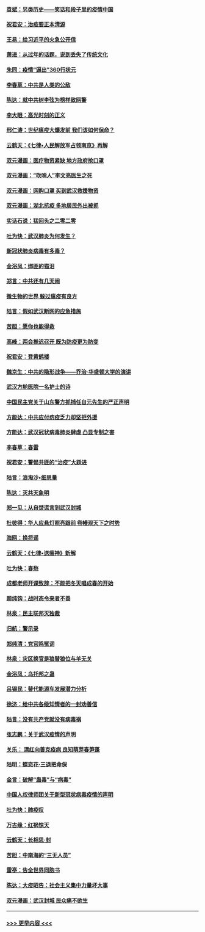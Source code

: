 #### [袁斌：另类历史——笑话和段子里的疫情中国](../pages/nsc993/n11889243.md?t=02232301) 
#### [祝君安：治疫要正本清源](../pages/nsc993/n11889085.md?t=02232301) 
#### [王易：给习近平的火急公开信](../pages/nsc993/n11888225.md?t=02232301) 
#### [萧进：从过年的话题，说到丢失了传统文化](../pages/nsc993/n11887732.md?t=02232301) 
#### [朱同：疫情“逼出”360行状元](../pages/nsc993/n11887678.md?t=02232301) 
#### [李春草：中共是人类的公敌](../pages/nsc993/n11887656.md?t=02232301) 
#### [陈达：就中共树李弦为榜样致网警](../pages/nsc993/n11887625.md?t=02232301) 
#### [李大眼：高光时刻的正义](../pages/nsc993/n11887585.md?t=02232301) 
#### [邢仁涛：世纪瘟疫大爆发前 我们该如何保命？](../pages/nsc993/n11887535.md?t=02232301) 
#### [云鹤天：《七律▪人民解放军占领南京》再解](../pages/nsc993/n11887524.md?t=02232301) 
#### [双元漫画：医疗物资紧缺 地方政府抢口罩](../pages/nsc993/n11884744.md?t=02232301) 
#### [双元漫画：“吹哨人”李文亮医生之死](../pages/nsc993/n11884705.md?t=02232301) 
#### [双元漫画：网购口罩 买到武汉救援物资](../pages/nsc993/n11884670.md?t=02232301) 
#### [双元漫画：湖北抗疫 多地居民外出被抓](../pages/nsc993/n11884643.md?t=02232301) 
#### [实话石说：猛回头之二零二零](../pages/nsc993/n11883968.md?t=02232301) 
#### [吐为快：武汉肺炎为何发生？](../pages/nsc993/n11882180.md?t=02232301) 
#### [新冠状肺炎病毒有多毒？](../pages/nsc993/n11881790.md?t=02232301) 
#### [金浴凤：绑匪的猫泪](../pages/nsc993/n11880664.md?t=02232301) 
#### [郑言：中共还有几天闹](../pages/nsc993/n11880645.md?t=02232301) 
#### [微生物的世界 躲过瘟疫有良方](../pages/nsc993/n11880492.md?t=02232301) 
#### [陆言：假如武汉断网的应急措施](../pages/nsc993/n11880619.md?t=02232301) 
#### [苦胆：愿你也能得救](../pages/nsc993/n11880601.md?t=02232301) 
#### [高峰：两会推迟召开  既为防疫更为防变](../pages/nsc993/n11879977.md?t=02232301) 
#### [祝君安：登黄鹤楼](../pages/nsc993/n11880583.md?t=02232301) 
#### [魏京生：中共的隐形战争——乔治‧华盛顿大学的演讲](../pages/nsc993/n11879765.md?t=02232301) 
#### [武汉方舱医院一名护士的诗](../pages/nsc993/n11878480.md?t=02232301) 
#### [中国民主党关于山东警方抓捕任自元先生的严正声明](../pages/nsc993/n11877506.md?t=02232301) 
#### [方能达：中共应付疠疫乏力却坚拒外援](../pages/nsc993/n11877497.md?t=02232301) 
#### [方能达：武汉冠状病毒肺炎肆虐 凸显专制之害](../pages/nsc993/n11877475.md?t=02232301) 
#### [李春草：春雷](../pages/nsc993/n11876287.md?t=02232301) 
#### [祝君安：警惕共匪的“治疫”大跃进](../pages/nsc993/n11876084.md?t=02232301) 
#### [陆言：浪淘沙•细思量](../pages/nsc993/n11876071.md?t=02232301) 
#### [陈达：灭共天象明](../pages/nsc993/n11876063.md?t=02232301) 
#### [郑一见：从自焚谎言到武汉封城](../pages/nsc993/n11875621.md?t=02232301) 
#### [杜彼得：华人应悬灯照亮跟前 卷幔观天下之时势](../pages/nsc993/n11874822.md?t=02232301) 
#### [海网：换将谣](../pages/nsc993/n11873712.md?t=02232301) 
#### [云鹤天：《七律▪送瘟神》新解](../pages/nsc993/n11873598.md?t=02232301) 
#### [吐为快：春愁](../pages/nsc993/n11872801.md?t=02232301) 
#### [成都老师开课致辞：不能把冬天唱成春的开始](../pages/nsc993/n11872653.md?t=02232301) 
#### [颜纯钩：战时态令来者不善](../pages/nsc993/n11872011.md?t=02232301) 
#### [林泉：民主联邦灭独裁](../pages/nsc993/n11870998.md?t=02232301) 
#### [归航：警示录](../pages/nsc993/n11870963.md?t=02232301) 
#### [郑纯清：党官鸣冤词](../pages/nsc993/n11870938.md?t=02232301) 
#### [林泉：灾区换官是狼替狼位与羊无关](../pages/nsc993/n11870896.md?t=02232301) 
#### [金浴凤：乌托邦之蛊](../pages/nsc993/n11870879.md?t=02232301) 
#### [吕锡民：替代能源车发展潜力分析](../pages/nsc993/n11870656.md?t=02232301) 
#### [徐济：给中共各级知情者的一封劝善信](../pages/nsc993/n11868561.md?t=02232301) 
#### [陆言：没有共产党就没有病毒祸](../pages/nsc993/n11868232.md?t=02232301) 
#### [张志鹏：关于武汉疫情的声明](../pages/nsc993/n11867182.md?t=02232301) 
#### [关乐： 漂红向善克疫病 良知萌芽春笋蓬](../pages/nsc993/n11865710.md?t=02232301) 
#### [陆明：蝶恋花‧三退把命保](../pages/nsc993/n11865673.md?t=02232301) 
#### [金言：破解“蛊毒”与“病毒”](../pages/nsc993/n11864103.md?t=02232301) 
#### [中国人权律师团关于新型冠状病毒疫情的声明](../pages/nsc993/n11864249.md?t=02232301) 
#### [吐为快：肺疫叹](../pages/nsc993/n11864027.md?t=02232301) 
#### [万古缘：红祸惊天](../pages/nsc993/n11864079.md?t=02232301) 
#### [云鹤天：长相思‧封](../pages/nsc993/n11864006.md?t=02232301) 
#### [苦胆：中南海的“三无人员”](../pages/nsc993/n11862997.md?t=02232301) 
#### [雷亭：告全世界同胞书](../pages/nsc993/n11862572.md?t=02232301) 
#### [陈达：大疫昭告：社会主义集中力量坏大事](../pages/nsc993/n11859419.md?t=02232301) 
#### [双元漫画：武汉封城 民众痛不欲生](../pages/nsc993/n11859287.md?t=02232301) 

----
#### [ >>> 更早内容 <<< ](../indexes/nsc993-earlier.md)
